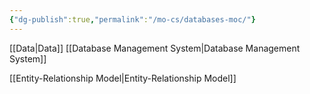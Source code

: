 ```yaml
---
{"dg-publish":true,"permalink":"/mo-cs/databases-moc/"}
---
```


[[Data\|Data]]
[[Database Management System\|Database Management System]]

[[Entity-Relationship Model\|Entity-Relationship Model]]